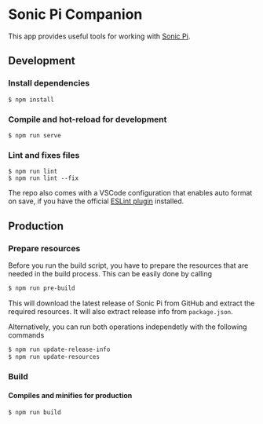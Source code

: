 # Sonic Pi Companion

This app provides useful tools for working with [Sonic Pi](https://sonic-pi.net/).

## Development

### Install dependencies
```
$ npm install
```

### Compile and hot-reload for development
```
$ npm run serve
```

<!--
#### Run your unit tests
```
$ npm run test:unit
```

#### Run your end-to-end tests
```
$ npm run test:e2e
```
//-->

### Lint and fixes files
```
$ npm run lint
$ npm run lint --fix
```

The repo also comes with a VSCode configuration that enables auto format on save, if you have the official [ESLint plugin](https://marketplace.visualstudio.com/items?itemName=dbaeumer.vscode-eslint) installed.

## Production

### Prepare resources

Before you run the build script, you have to prepare the resources that are needed in the build process. This can be easily done by calling
```sh
$ npm run pre-build
```

This will download the latest release of Sonic Pi from GitHub and extract the required resources. It will also extract release info from `package.json`.

Alternatively, you can run both operations independetly with the following commands
```sh
$ npm run update-release-info
$ npm run update-resources
```

### Build

#### Compiles and minifies for production
```
$ npm run build
```
